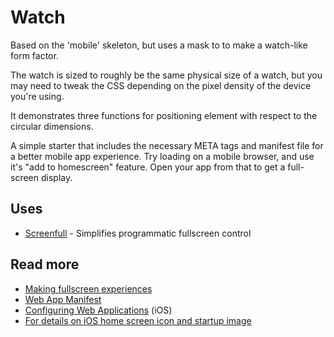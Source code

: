 # Watch

Based on the 'mobile' skeleton, but uses a mask to to make a watch-like form factor.

The watch is sized to roughly be the same physical size of a watch, but you may need to tweak the CSS depending on the pixel density of the device you're using.

It demonstrates three functions for positioning element with respect to the circular dimensions.

A simple starter that includes the necessary META tags and manifest file for a better mobile app experience. Try loading on a mobile browser, and use it's "add to homescreen" feature. Open your app from that to get a full-screen display.

## Uses

* [Screenfull](https://github.com/sindresorhus/screenfull.js) - Simplifies programmatic fullscreen control

## Read more

* [Making fullscreen experiences](https://developers.google.com/web/fundamentals/native-hardware/fullscreen/)
* [Web App Manifest](https://developer.mozilla.org/en-US/docs/Web/Manifest)
* [Configuring Web Applications](https://developer.apple.com/library/content/documentation/AppleApplications/Reference/SafariWebContent/ConfiguringWebApplications/ConfiguringWebApplications.html) (iOS)
* [For details on iOS home screen icon and startup image](https://gist.github.com/tfausak/2222823)